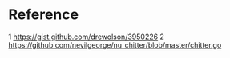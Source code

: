# Reference

1 https://gist.github.com/drewolson/3950226
2 https://github.com/nevilgeorge/nu_chitter/blob/master/chitter.go
